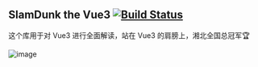 ## SlamDunk the Vue3 [![Build Status](https://travis-ci.com/hkc452/slamdunk-the-vue3.svg?branch=master)](https://travis-ci.com/hkc452/slamdunk-the-vue3)

这个库用于对 Vue3 进行全面解读，站在 Vue3 的肩膀上，湘北全国总冠军🏆

![image](https://s1.ax1x.com/2020/05/27/tANQt1.md.jpg)